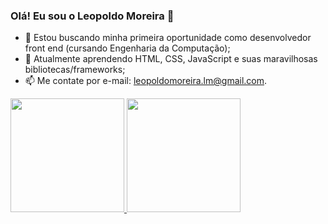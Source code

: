 <link rel="stylesheet" href="https://cdn.jsdelivr.net/gh/devicons/devicon@v2.15.1/devicon.min.css">

### Olá! Eu sou o Leopoldo Moreira 👋

- 🔭 Estou buscando minha primeira oportunidade como desenvolvedor front end (cursando Engenharia da Computação);
- 🌱 Atualmente aprendendo HTML, CSS, JavaScript e suas maravilhosas bibliotecas/frameworks;
- 📫 Me contate por e-mail: leopoldomoreira.lm@gmail.com.


<div>
  <a href="https://github.com/leopoldo-moreira"/>
  <img style="height: 13em" src="https://github-readme-stats.vercel.app/api?username=leopoldo-moreira&theme=radical&show_icons=true&include_all_commits=true&hide_border=true" />
  <img style="height: 13em" src="https://github-readme-stats.vercel.app/api/top-langs/?username=leopoldo-moreira&theme=radical&langs_count=8&layout=compact&hide_border=true" />  
</div>
		



